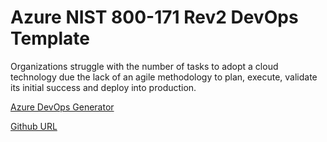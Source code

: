 # Azure NIST 800-171 Rev2 DevOps Template

Organizations struggle with the number of tasks to adopt a cloud technology due the lack of an agile methodology to plan, execute,  validate its initial success and deploy into production.

[Azure DevOps Generator](https://azuredevopsdemogenerator.azurewebsites.net/)

[Github URL](https://raw.githubusercontent.com/microsoft/azuredevopsgenerator/master/nist800171Rev2/NIST800171Rev2.zip)

